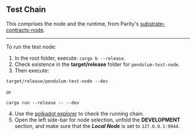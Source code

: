 ## Test Chain

This comprises the node and the runtime, from Parity's [substrate-contracts-node](https://github.com/paritytech/substrate-contracts-node#substrate-contracts-node).

---
To run the test node:
1. In the root folder, execute: `cargo b --release`.
2. Check existence in the __target/release__ folder for `pendulum-test-node`.
3. Then execute: 
```
target/release/pendulum-test-node --dev
```
or
```
cargo run --release -- --dev
```
4. Use the [polkadot explorer](https://polkadot.js.org/apps/#/) to check the running chain.
5. Open the left side-bar for node selection, unfold the **DEVELOPMENT** section, and make sure that the _**Local Node**_ is set to `127.0.0.1:9944`.
